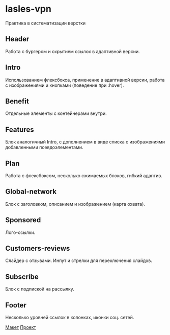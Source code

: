# lasles-vpn

Практика в систематизации верстки

## Header
Работа с бургером и скрытием ссылок в адаптивной версии.

## Intro
Использованием флексбокса, применение в адаптивной версии, работа с изображениями и кнопками (поведение при :hover).

## Benefit
Отдельные элементы с контейнерами внутри.

## Features
Блок аналогичный Intro, с дополнением в виде списка с изображениями добавленными псевдоэлементами.

## Plan
Работа с флексбоксом, несколько сжимаемых блоков, гибкий адаптив.

## Global-network
Блок с заголовком, описанием и изображением (карта охвата).

## Sponsored
Лого-ссылки.

## Customers-reviews
Слайдер с отзывами. Инпут и стрелки для переключения слайдов.

## Subscribe
Блок с подпиской на рассылку.

## Footer
Несколько уровней ссылок в колонках, иконки соц. сетей. 


[Макет](https://www.figma.com/file/21sWdvA6ffslC9VFGC2ytm/FREEBIES-Landingpage-LaslesVPN-Community?node-id=1%3A2)
[Проект](https://hades-corp.github.io/LaslesVPN/)